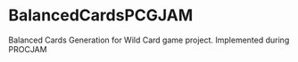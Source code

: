# BalancedCardsPCGJAM
Balanced Cards Generation for Wild Card game project. Implemented during PROCJAM
